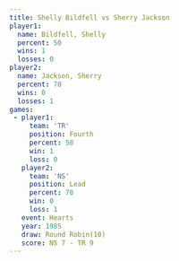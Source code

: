 ```yaml
---
title: Shelly Bildfell vs Sherry Jackson
player1:                
  name: Bildfell, Shelly
  percent: 50           
  wins: 1               
  losses: 0             
player2:                
  name: Jackson, Sherry 
  percent: 70           
  wins: 0               
  losses: 1             
games:
 - player1:          
     team: 'TR'      
     position: Fourth
     percent: 50     
     win: 1          
     loss: 0         
   player2:        
     team: 'NS'    
     position: Lead
     percent: 70   
     win: 0        
     loss: 1       
   event: Hearts        
   year: 1985           
   draw: Round Robin(10)
   score: NS 7 - TR 9   
---
```

